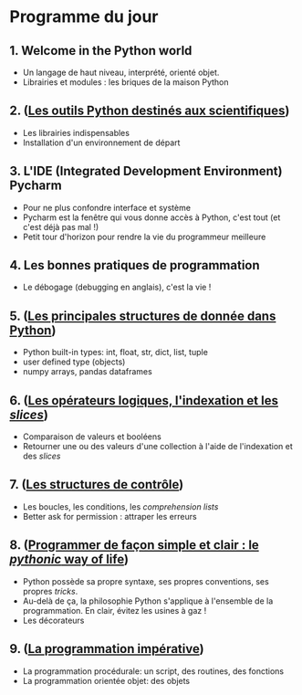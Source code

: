# Programme du jour

## 1. Welcome in the Python world
* Un langage de haut niveau, interprété, orienté objet.
* Librairies et modules : les briques de la maison Python

## 2. ([Les outils Python destinés aux scientifiques](./python_tools.md))
* Les librairies indispensables
* Installation d'un environnement de départ

## 3. L'IDE (Integrated Development Environment) Pycharm
* Pour ne plus confondre interface et système
* Pycharm est la fenêtre qui vous donne accès à Python, c'est tout (et c'est déjà pas mal !)
* Petit tour d'horizon pour rendre la vie du programmeur meilleure

## 4. Les bonnes pratiques de programmation
* Le débogage (debugging en anglais), c'est la vie !

## 5. ([Les principales structures de donnée dans Python](./python_data_types.md))
* Python built-in types: int, float, str, dict, list, tuple
* user defined type (objects)
* numpy arrays, pandas dataframes 

## 6. ([Les opérateurs logiques, l'indexation et les _slices_](./logical_operator_and_indexing.md))
* Comparaison de valeurs et booléens
* Retourner une ou des valeurs d'une collection à l'aide de l'indexation et des _slices_

## 7. ([Les structures de contrôle](./python_control_flow.md))
* Les boucles, les conditions, les _comprehension lists_
* Better ask for permission : attraper les erreurs 

## 8. ([Programmer de façon simple et clair : le _pythonic_ way of life](./python_programming_ways.md))
* Python possède sa propre syntaxe, ses propres conventions, ses propres _tricks_.
* Au-delà de ça, la philosophie Python s'applique à l'ensemble de la programmation. En clair, évitez les usines à gaz !
* Les décorateurs

## 9. ([La programmation impérative](./imperative_programming.md))
* La programmation procédurale: un script, des routines, des fonctions
* La programmation orientée objet: des objets 
